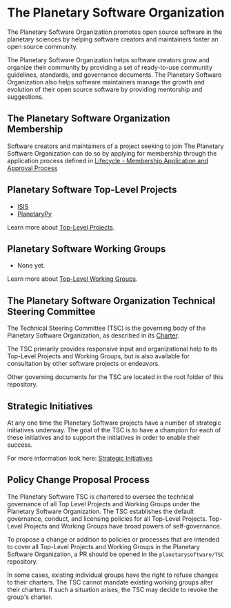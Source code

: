 # The Planetary Software Organization

The Planetary Software Organization promotes open source software
in the planetary sciences by helping software creators and maintainers
foster an open source community.

The Planetary Software Organization helps software creators grow
and organize their community by providing a set of ready-to-use
community guidelines, standards, and governance documents.  The 
Planetary Software Organization also helps software maintainers 
manage the growth and evolution of their open source software by 
providing mentorship and suggestions.


## The Planetary Software Organization Membership

Software creators and maintainers of a project seeking to join The Planetary Software Organization can do so by applying for membership through the application process defined in [Lifecycle - Membership Application and Approval Process](Lifecycle.md#membership-application-and-approval-process)


## Planetary Software Top-Level Projects

* [ISIS](https://github.com/USGS-Astrogeology/ISIS_TC)
* [PlanetaryPy](https://github.com/planetarypy/TC)

Learn more about [Top-Level Projects](Projects.md).


## Planetary Software Working Groups

* None yet.

Learn more about [Top-Level Working Groups](Working-Groups.md).


## The Planetary Software Organization Technical Steering Committee

The Technical Steering Committee (TSC) is the governing body of the
Planetary Software Organization, as described in its
[Charter](TSC-Charter.md).

The TSC primarily provides responsive input and organizational help
to its Top-Level Projects and Working Groups, but is also available
for consultation by other software projects or endeavors.

Other governing documents for the TSC are located in the root
folder of this repository.


## Strategic Initiatives

At any one time the Planetary Software projects have a number of strategic initiatives
underway.  The goal of the TSC is to have a champion for each of these
initiatives and to support the initiatives in order to enable their
success.

For more information look here:
[Strategic Initiatives](https://github.com/planetarysoftware/TSC/blob/master/Strategic-Initiatives.md)


## Policy Change Proposal Process

The Planetary Software TSC is chartered to oversee the technical governance of all Top
Level Projects and Working Groups under the Planetary Software Organization. The TSC
establishes the default governance, conduct, and licensing policies for all Top-Level 
Projects. Top-Level Projects and Working Groups have broad powers of
self-governance.

To propose a change or addition to policies or processes that are intended to
cover all Top-Level Projects and Working Groups in the Planetary Software Organization,
a PR should be opened in the `planetarysoftware/TSC` repository.

In some cases, existing individual groups have the right to refuse changes to
their charters. The TSC cannot mandate existing working groups alter their
charters. If such a situation arises, the TSC may decide to revoke the group's
charter.
